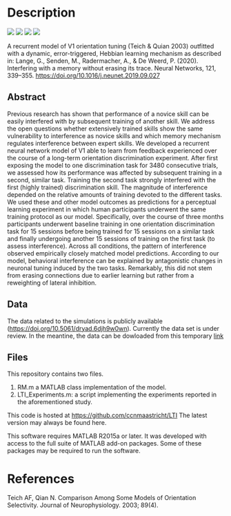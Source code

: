 # Description

![](https://img.shields.io/github/license/ccnmaastricht/LTI)
![](https://img.shields.io/github/issues/ccnmaastricht/LTI)
![](https://img.shields.io/github/forks/ccnmaastricht/LTI)
![](https://img.shields.io/github/stars/ccnmaastricht/LTI)

A recurrent model of V1 orientation tuning (Teich & Quian 2003) outfitted with a dynamic,
error-triggered, Hebbian learning mechanism as described in:
Lange, G., Senden, M., Radermacher, A., & De Weerd, P. (2020). Interfering with a memory without erasing its trace. Neural Networks, 121, 339–355. https://doi.org/10.1016/j.neunet.2019.09.027

## Abstract
Previous research has shown that performance of a novice skill can be easily interfered with by subsequent training of another skill. We address the open questions whether extensively trained skills show the same vulnerability to interference as novice skills and which memory mechanism regulates interference between expert skills. We developed a recurrent neural network model of V1 able to learn from feedback experienced over the course of a long-term orientation discrimination experiment. After first exposing the model to one discrimination task for 3480 consecutive trials, we assessed how its performance was affected by subsequent training in a second, similar task. Training the second task strongly interfered with the first (highly trained) discrimination skill. The magnitude of interference depended on the relative amounts of training devoted to the different tasks. We used these and other model outcomes as predictions for a perceptual learning experiment in which human participants underwent the same training protocol as our model. Specifically, over the course of three months participants underwent baseline training in one orientation discrimination task for 15 sessions before being trained for 15 sessions on a similar task and finally undergoing another 15 sessions of training on the first task (to assess interference). Across all conditions, the pattern of interference observed empirically closely matched model predictions. According to our model, behavioral interference can be explained by antagonistic changes in neuronal tuning induced by the two tasks. Remarkably, this did not stem from erasing connections due to earlier learning but rather from a reweighting of lateral inhibition.

## Data
The data related to the simulations is publicly available (https://doi.org/10.5061/dryad.6djh9w0wn).
Currently the data set is under review. In the meantine, the data can be dowloaded
from this temporary [link](https://datadryad.org/stash/share/RzgfKSZHyh_xaLqa6aEOVDHidDDyEpFgGi79_GlD1uU)

## Files
This repository contains two files.
1. RM.m a MATLAB class implementation of the model.
2. LTI_Experiments.m: a script implementing the experiments reported in the aforementioned study.

This code is hosted at https://github.com/ccnmaastricht/LTI
The latest version may always be found here.

This software requires MATLAB R2015a or later. It was developed with access to the full suite of MATLAB add-on packages.
Some of these packages may be required to run the software.

# References
Teich AF, Qian N. Comparison Among Some Models of Orientation Selectivity. Journal of Neurophysiology. 2003; 89(4).

